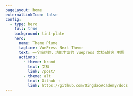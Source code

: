 ```yaml
---
pageLayout: home
externalLinkIcon: false
config:
  - type: hero
    full: true
    background: tint-plate
    hero:
      name: Theme Plume
      tagline: VuePress Next Theme
      text: 一个简约的，功能丰富的 vuepress 文档&博客 主题
      actions:
        - theme: brand
          text: 文档
          link: /post/
        - theme: alt
          text: Github →
          link: https://github.com/QingdaoAcademy/docs
---
```

